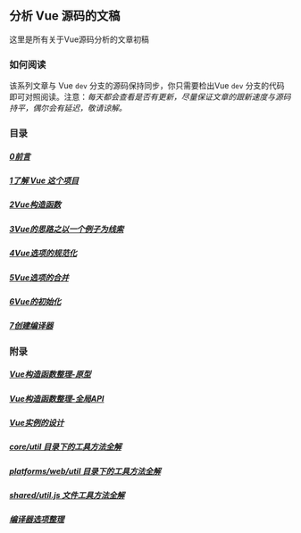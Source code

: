 ## 分析 Vue 源码的文稿

这里是所有关于Vue源码分析的文章初稿

### 如何阅读

该系列文章与 Vue `dev` 分支的源码保持同步，你只需要检出Vue `dev` 分支的代码即可对照阅读。注意：*每天都会查看是否有更新，尽量保证文章的跟新速度与源码持平，偶尔会有延迟，敬请谅解。*

### 目录

##### [0前言](/note/0前言)
##### [1了解 Vue 这个项目](/note/1了解Vue这个项目)
##### [2Vue构造函数](/note/2Vue构造函数)
##### [3Vue的思路之以一个例子为线索](/note/3Vue的思路之以一个例子为线索)
##### [4Vue选项的规范化](/note/4Vue选项的规范化)
##### [5Vue选项的合并](/note/5Vue选项的合并)
##### [6Vue的初始化](/note/6Vue的初始化)
##### [7创建编译器](/note/7创建编译器)

### 附录

##### [Vue构造函数整理-原型](/note/附录/Vue构造函数整理-原型)
##### [Vue构造函数整理-全局API](/note/附录/Vue构造函数整理-全局API)
##### [Vue实例的设计](/note/附录/Vue实例的设计)
##### [core/util 目录下的工具方法全解](/note/附录/core-util)
##### [platforms/web/util 目录下的工具方法全解](/note/附录/web-util)
##### [shared/util.js 文件工具方法全解](/note/附录/shared-util)
##### [编译器选项整理](/note/附录/compiler-options)
